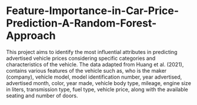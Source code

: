 # Feature-Importance-in-Car-Price-Prediction-A-Random-Forest-Approach
This project aims to identify the most influential attributes in predicting advertised vehicle prices considering specific categories and characteristics of the vehicle. 
The data adapted from Huang et al. (2021), contains various features of the vehicle such as, who is the maker (company), vehicle model, model identification number, year advertised, advertised month, color, year made, vehicle body type, mileage, engine size in liters, transmission type, fuel type, vehicle price, along with the available seating and number of doors. 
